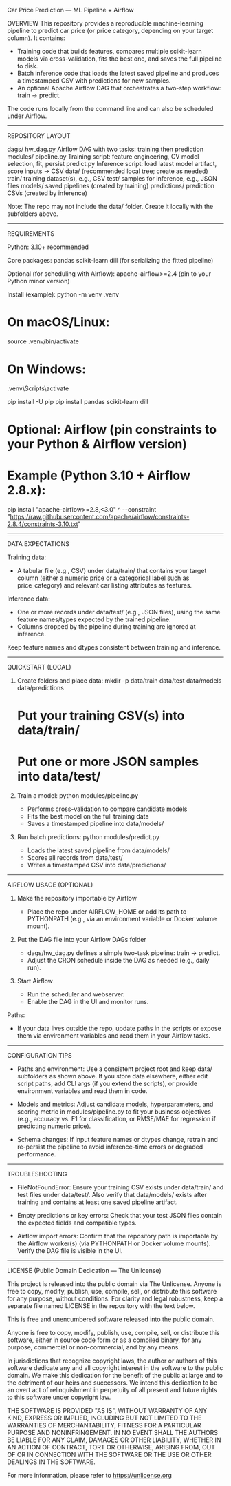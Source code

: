 Car Price Prediction — ML Pipeline + Airflow

OVERVIEW
This repository provides a reproducible machine-learning pipeline to predict car price (or price category, depending on your target column). It contains:
- Training code that builds features, compares multiple scikit-learn models via cross-validation, fits the best one, and saves the full pipeline to disk.
- Batch inference code that loads the latest saved pipeline and produces a timestamped CSV with predictions for new samples.
- An optional Apache Airflow DAG that orchestrates a two-step workflow: train → predict.

The code runs locally from the command line and can also be scheduled under Airflow.

--------------------------------------------------------------------------------
REPOSITORY LAYOUT

dags/
  hw_dag.py              Airflow DAG with two tasks: training then prediction
modules/
  pipeline.py            Training script: feature engineering, CV model selection, fit, persist
  predict.py             Inference script: load latest model artifact, score inputs → CSV
data/                    (recommended local tree; create as needed)
  train/                 training dataset(s), e.g., CSV
  test/                  samples for inference, e.g., JSON files
  models/                saved pipelines (created by training)
  predictions/           prediction CSVs (created by inference)

Note: The repo may not include the data/ folder. Create it locally with the subfolders above.

--------------------------------------------------------------------------------
REQUIREMENTS

Python: 3.10+ recommended

Core packages:
  pandas
  scikit-learn
  dill        (for serializing the fitted pipeline)

Optional (for scheduling with Airflow):
  apache-airflow>=2.4   (pin to your Python minor version)

Install (example):
  python -m venv .venv
  # On macOS/Linux:
  source .venv/bin/activate
  # On Windows:
  .venv\Scripts\activate

  pip install -U pip
  pip install pandas scikit-learn dill

  # Optional: Airflow (pin constraints to your Python & Airflow version)
  # Example (Python 3.10 + Airflow 2.8.x):
  pip install "apache-airflow>=2.8,<3.0" ^
    --constraint "https://raw.githubusercontent.com/apache/airflow/constraints-2.8.4/constraints-3.10.txt"

--------------------------------------------------------------------------------
DATA EXPECTATIONS

Training data:
  - A tabular file (e.g., CSV) under data/train/ that contains your target column
    (either a numeric price or a categorical label such as price_category) and
    relevant car listing attributes as features.

Inference data:
  - One or more records under data/test/ (e.g., JSON files), using the same
    feature names/types expected by the trained pipeline.
  - Columns dropped by the pipeline during training are ignored at inference.

Keep feature names and dtypes consistent between training and inference.

--------------------------------------------------------------------------------
QUICKSTART (LOCAL)

1) Create folders and place data:
   mkdir -p data/train data/test data/models data/predictions
   # Put your training CSV(s) into data/train/
   # Put one or more JSON samples into data/test/

2) Train a model:
   python modules/pipeline.py
   - Performs cross-validation to compare candidate models
   - Fits the best model on the full training data
   - Saves a timestamped pipeline into data/models/

3) Run batch predictions:
   python modules/predict.py
   - Loads the latest saved pipeline from data/models/
   - Scores all records from data/test/
   - Writes a timestamped CSV into data/predictions/

--------------------------------------------------------------------------------
AIRFLOW USAGE (OPTIONAL)

1) Make the repository importable by Airflow
   - Place the repo under AIRFLOW_HOME or add its path to PYTHONPATH (e.g., via
     an environment variable or Docker volume mount).

2) Put the DAG file into your Airflow DAGs folder
   - dags/hw_dag.py defines a simple two-task pipeline: train → predict.
   - Adjust the CRON schedule inside the DAG as needed (e.g., daily run).

3) Start Airflow
   - Run the scheduler and webserver.
   - Enable the DAG in the UI and monitor runs.

Paths:
   - If your data lives outside the repo, update paths in the scripts or expose
     them via environment variables and read them in your Airflow tasks.

--------------------------------------------------------------------------------
CONFIGURATION TIPS

- Paths and environment:
  Use a consistent project root and keep data/ subfolders as shown above. If you
  store data elsewhere, either edit script paths, add CLI args (if you extend the
  scripts), or provide environment variables and read them in code.

- Models and metrics:
  Adjust candidate models, hyperparameters, and scoring metric in modules/pipeline.py
  to fit your business objectives (e.g., accuracy vs. F1 for classification, or
  RMSE/MAE for regression if predicting numeric price).

- Schema changes:
  If input feature names or dtypes change, retrain and re-persist the pipeline
  to avoid inference-time errors or degraded performance.

--------------------------------------------------------------------------------
TROUBLESHOOTING

- FileNotFoundError:
  Ensure your training CSV exists under data/train/ and test files under data/test/.
  Also verify that data/models/ exists after training and contains at least one
  saved pipeline artifact.

- Empty predictions or key errors:
  Check that your test JSON files contain the expected fields and compatible types.

- Airflow import errors:
  Confirm that the repository path is importable by the Airflow worker(s) (via
  PYTHONPATH or Docker volume mounts). Verify the DAG file is visible in the UI.

--------------------------------------------------------------------------------
LICENSE (Public Domain Dedication — The Unlicense)

This project is released into the public domain via The Unlicense. Anyone is free to copy, modify, publish, use, compile, sell, or distribute this software for any purpose, without conditions. For clarity and legal robustness, keep a separate file named LICENSE in the repository with the text below.

This is free and unencumbered software released into the public domain.

Anyone is free to copy, modify, publish, use, compile, sell, or
distribute this software, either in source code form or as a compiled
binary, for any purpose, commercial or non-commercial, and by any
means.

In jurisdictions that recognize copyright laws, the author or authors
of this software dedicate any and all copyright interest in the
software to the public domain. We make this dedication for the benefit
of the public at large and to the detriment of our heirs and
successors. We intend this dedication to be an overt act of
relinquishment in perpetuity of all present and future rights to this
software under copyright law.

THE SOFTWARE IS PROVIDED "AS IS", WITHOUT WARRANTY OF ANY KIND,
EXPRESS OR IMPLIED, INCLUDING BUT NOT LIMITED TO THE WARRANTIES OF
MERCHANTABILITY, FITNESS FOR A PARTICULAR PURPOSE AND NONINFRINGEMENT.
IN NO EVENT SHALL THE AUTHORS BE LIABLE FOR ANY CLAIM, DAMAGES OR
OTHER LIABILITY, WHETHER IN AN ACTION OF CONTRACT, TORT OR OTHERWISE,
ARISING FROM, OUT OF OR IN CONNECTION WITH THE SOFTWARE OR THE USE OR
OTHER DEALINGS IN THE SOFTWARE.

For more information, please refer to https://unlicense.org
